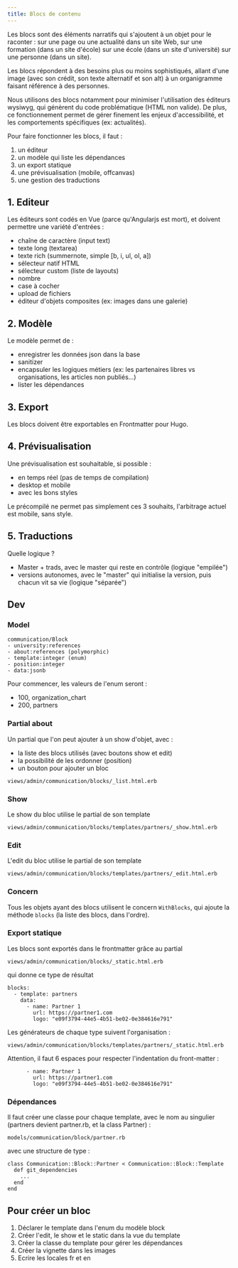 ```yaml
---
title: Blocs de contenu
---
```


Les blocs sont des éléments narratifs qui s'ajoutent à un objet pour le raconter :
sur une page ou une actualité dans un site Web,
sur une formation (dans un site d'école)
sur une école (dans un site d'université)
sur une personne (dans un site).

Les blocs répondent à des besoins plus ou moins sophistiqués, allant d'une image (avec son crédit, son texte alternatif et son alt) à un organigramme faisant référence à des personnes.

Nous utilisons des blocs notamment pour minimiser l'utilisation des éditeurs wysiwyg, qui génèrent du code problématique (HTML non valide).
De plus, ce fonctionnement permet de gérer finement les enjeux d'accessibilité, et les comportements spécifiques (ex: actualités).

Pour faire fonctionner les blocs, il faut :
1. un éditeur
2. un modèle qui liste les dépendances
3. un export statique
4. une prévisualisation (mobile, offcanvas)
5. une gestion des traductions

## 1. Editeur

Les éditeurs sont codés en Vue (parce qu'Angularjs est mort), et doivent permettre une variété d'entrées :
- chaîne de caractère (input text)
- texte long (textarea)
- texte rich (summernote, simple [b, i, ul, ol, a])
- sélecteur natif HTML
- sélecteur custom (liste de layouts)
- nombre
- case à cocher
- upload de fichiers
- éditeur d'objets composites (ex: images dans une galerie)

## 2. Modèle

Le modèle permet de :
- enregistrer les données json dans la base
- sanitizer
- encapsuler les logiques métiers (ex: les partenaires libres vs organisations, les articles non publiés...)
- lister les dépendances

## 3. Export

Les blocs doivent être exportables en Frontmatter pour Hugo.

## 4. Prévisualisation

Une prévisualisation est souhaitable, si possible :
- en temps réel (pas de temps de compilation)
- desktop et mobile
- avec les bons styles

Le précompilé ne permet pas simplement ces 3 souhaits, l'arbitrage actuel est mobile, sans style.

## 5. Traductions

Quelle logique ?
- Master + trads, avec le master qui reste en contrôle (logique "empilée")
- versions autonomes, avec le "master" qui initialise la version, puis chacun vit sa vie (logique "séparée")

## Dev

### Model

```
communication/Block
- university:references
- about:references (polymorphic)
- template:integer (enum)
- position:integer
- data:jsonb
```

Pour commencer, les valeurs de l'enum seront :
- 100, organization_chart
- 200, partners

### Partial about
Un partial que l'on peut ajouter à un show d'objet, avec :
- la liste des blocs utilisés (avec boutons show et edit)
- la possibilité de les ordonner (position)
- un bouton pour ajouter un bloc

```
views/admin/communication/blocks/_list.html.erb
```

### Show
Le show du bloc utilise le partial de son template
```
views/admin/communication/blocks/templates/partners/_show.html.erb
```

### Edit
L'edit du bloc utilise le partial de son template
```
views/admin/communication/blocks/templates/partners/_edit.html.erb
```

### Concern
Tous les objets ayant des blocs utilisent le concern `WithBlocks`, qui ajoute la méthode `blocks` (la liste des blocs, dans l'ordre).

### Export statique
Les blocs sont exportés dans le frontmatter grâce au partial
```
views/admin/communication/blocks/_static.html.erb
```
qui donne ce type de résultat
```
blocks:
  - template: partners
    data:
      - name: Partner 1
        url: https://partner1.com
        logo: "e09f3794-44e5-4b51-be02-0e384616e791"
```
Les générateurs de chaque type suivent l'organisation :
```
views/admin/communication/blocks/templates/partners/_static.html.erb
```
Attention, il faut 6 espaces pour respecter l'indentation du front-matter :
```
      - name: Partner 1
        url: https://partner1.com
        logo: "e09f3794-44e5-4b51-be02-0e384616e791"
```

### Dépendances

Il faut créer une classe pour chaque template, avec le nom au singulier (partners devient partner.rb, et la class Partner) :

```
models/communication/block/partner.rb
```
avec une structure de type :
```
class Communication::Block::Partner < Communication::Block::Template
  def git_dependencies
    ...
  end
end
```

## Pour créer un bloc

1. Déclarer le template dans l'enum du modèle block
2. Créer l'edit, le show et le static dans la vue du template
3. Créer la classe du template pour gérer les dépendances
4. Créer la vignette dans les images
5. Ecrire les locales fr et en
